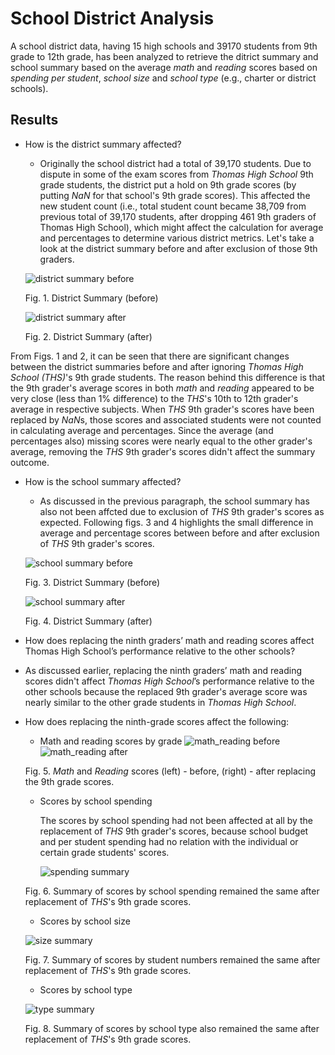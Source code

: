 # School District Analysis
A school district data, having 15 high schools and 39170 students from 9th grade to 12th grade, has been analyzed to retrieve the ditrict summary and school summary based on the average *math* and *reading* scores based on *spending per student*, *school size* and *school type* (e.g., charter or district schools).

## Results
  * How is the district summary affected?
    *  Originally the school district had a total of 39,170 students. Due to dispute in some of the exam scores from *Thomas High School* 9th grade students, the district put a hold on 9th grade scores (by putting *NaN* for that school's 9th grade scores). This affected the new student count (i.e., total student count became 38,709 from previous total of 39,170 students, after dropping 461 9th graders of Thomas High School), which might affect the calculation for average and percentages to determine various district metrics. Let's take a look at the district summary before and after exclusion of those 9th graders.
    
    ![district summary before](/Resources/district_summary_df_before.png)
    
    Fig. 1. District Summary (before)
    
    ![district summary after](/Resources/district_summary_after1.png)
    
    Fig. 2. District Summary (after) 
 
 From Figs. 1 and 2, it can be seen that there are significant changes between the district summaries before and after ignoring *Thomas High School (THS)*'s 9th grade students. The reason behind this difference is that the 9th grader's average scores in both *math* and *reading* appeared to be very close (less than 1% difference) to the *THS*'s 10th to 12th grader's average in respective subjects. When *THS* 9th grader's scores have been replaced by *NaN*s, those scores and associated students were not counted in calculating average and percentages. Since the average (and percentages also) missing scores were nearly equal to the other grader's average, removing the *THS* 9th grader's scores didn't affect the summary outcome. 
 
 * How is the school summary affected?
    *  As discussed in the previous paragraph, the school summary has also not been affcted due to exclusion of *THS* 9th grader's scores as expected. Following figs. 3 and 4 highlights the small difference in average and percentage scores between before and after exclusion of *THS* 9th grader's scores.

    ![school summary before](/Resources/per_school_summary_before.png)
    
    Fig. 3. District Summary (before)
    
    ![school summary after](/Resources/per_school_summary_after.png)
    
    Fig. 4. District Summary (after) 
     
 * How does replacing the ninth graders’ math and reading scores affect Thomas High School’s performance relative to the other schools?
  * As discussed earlier, replacing the ninth graders’ math and reading scores didn't affect *Thomas High School*’s performance relative to the other schools because the replaced 9th grader's average score was nearly similar to the other grade students in *Thomas High School*.

 * How does replacing the ninth-grade scores affect the following:
    * Math and reading scores by grade
    ![math_reading before](/Resources/math_reading_by_grade_before.png)  ![math_reading after](/Resources/math_reading_by_grade_after.png)
    
    Fig. 5. *Math* and *Reading* scores (left) - before, (right) - after replacing the 9th grade scores.
    
    * Scores by school spending
      
      The scores by school spending had not been affected at all by the replacement of *THS* 9th grader's scores, because school budget and per student spending had no relation with the individual or certain grade students' scores.
      
      ![spending summary](/Resources/spending_summary_after.png)  
    
    Fig. 6. Summary of scores by school spending remained the same after replacement of *THS*'s 9th grade scores.
    
    * Scores by school size
    
    ![size summary](/Resources/size_summary_after.png)  
    
    Fig. 7. Summary of scores by student numbers remained the same after replacement of *THS*'s 9th grade scores.
    
    * Scores by school type

    ![type summary](/Resources/type_summary_after.png)  
    
    Fig. 8. Summary of scores by school type also remained the same after replacement of *THS*'s 9th grade scores.
    
